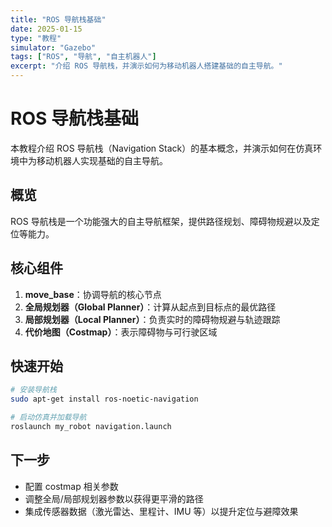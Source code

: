 ```yaml
---
title: "ROS 导航栈基础"
date: 2025-01-15
type: "教程"
simulator: "Gazebo"
tags: ["ROS", "导航", "自主机器人"]
excerpt: "介绍 ROS 导航栈，并演示如何为移动机器人搭建基础的自主导航。"
---
```


# ROS 导航栈基础

本教程介绍 ROS 导航栈（Navigation Stack）的基本概念，并演示如何在仿真环境中为移动机器人实现基础的自主导航。

## 概览

ROS 导航栈是一个功能强大的自主导航框架，提供路径规划、障碍物规避以及定位等能力。

## 核心组件

1. **move_base**：协调导航的核心节点
2. **全局规划器（Global Planner）**：计算从起点到目标点的最优路径
3. **局部规划器（Local Planner）**：负责实时的障碍物规避与轨迹跟踪
4. **代价地图（Costmap）**：表示障碍物与可行驶区域

## 快速开始

```bash
# 安装导航栈
sudo apt-get install ros-noetic-navigation

# 启动仿真并加载导航
roslaunch my_robot navigation.launch
```

## 下一步

- 配置 costmap 相关参数
- 调整全局/局部规划器参数以获得更平滑的路径
- 集成传感器数据（激光雷达、里程计、IMU 等）以提升定位与避障效果
